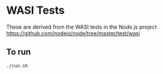 # WASI Tests

These are derived from the WASI tests in the Node.js project
https://github.com/nodejs/node/tree/master/test/wasi

## To run

```sh
./run.sh
```
